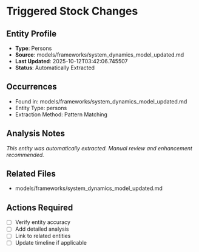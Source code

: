 # Triggered Stock Changes

## Entity Profile
- **Type**: Persons
- **Source**: models/frameworks/system_dynamics_model_updated.md
- **Last Updated**: 2025-10-12T03:42:06.745507
- **Status**: Automatically Extracted

## Occurrences
- Found in: models/frameworks/system_dynamics_model_updated.md
- Entity Type: persons
- Extraction Method: Pattern Matching

## Analysis Notes
*This entity was automatically extracted. Manual review and enhancement recommended.*

## Related Files
- models/frameworks/system_dynamics_model_updated.md

## Actions Required
- [ ] Verify entity accuracy
- [ ] Add detailed analysis
- [ ] Link to related entities
- [ ] Update timeline if applicable
